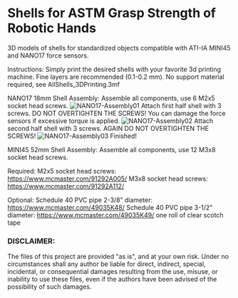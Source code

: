 # Shells for ASTM Grasp Strength of Robotic Hands
3D models of shells for standardized objects compatible with ATI-IA MINI45 and NANO17 force sensors.

Instructions:
Simply print the desired shells with your favorite 3d printing machine. Fine layers are recommended (0.1-0.2 mm). No support material required, see AllShells_3DPrinting.3mf

NANO17 18mm Shell Assembly:
Assemble all components, use 6 M2x5 socket head screws.
![NANO17-Assembly01](Pictures/NANO17-Assembly01.jpg?raw=true "Title")
Attach first half shell with 3 screws. DO NOT OVERTIGHTEN THE SCREWS! You can damage the force sensors if excessive torque is applied.
![NANO17-Assembly02](Pictures/NANO17-Assembly02.jpg?raw=true "Title")
Attach second half shell with 3 screws. AGAIN DO NOT OVERTIGHTEN THE SCREWS!
![NANO17-Assembly03](Pictures/NANO17-Assembly03.jpg?raw=true "Title")
Finished!

MINI45 52mm Shell Assembly:
Assemble all components, use 12 M3x8 socket head screws.






Required:
M2x5 socket head screws: https://www.mcmaster.com/91292A005/
M3x8 socket head screws: https://www.mcmaster.com/91292A112/

Optional:
Schedule 40 PVC pipe 2-3/8" diameter: https://www.mcmaster.com/49035K48/
Schedule 40 PVC pipe 3-1/2" diameter: https://www.mcmaster.com/49035K49/
one roll of clear scotch tape 

###  DISCLAIMER:
The files of this project are provided "as is", and at your own risk. Under no circumstances shall any author be liable for direct, indirect, special, incidental, or consequential damages resulting from the use, misuse, or inability to use these files, even if the authors have been advised of the possibility of such damages.
